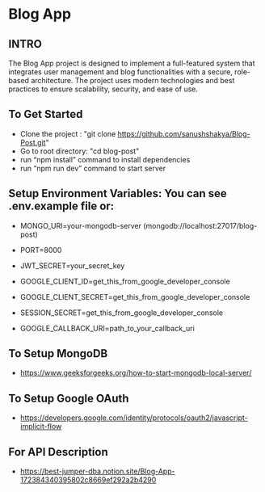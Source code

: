 # Blog App

## INTRO
The Blog App project is designed to implement a full-featured system that integrates user management and blog functionalities with a secure, role-based architecture. The project uses modern technologies and best practices to ensure scalability, security, and ease of use.

## To Get Started
- Clone the project : "git clone https://github.com/sanushshakya/Blog-Post.git"
- Go to root directory: "cd blog-post"
- run “npm install” command to install dependencies
- run “npm run dev” command to start server

## Setup Environment Variables: You can see .env.example file or:
- MONGO_URI=your-mongodb-server (mongodb://localhost:27017/blog-post)
- PORT=8000

- JWT_SECRET=your_secret_key

- GOOGLE_CLIENT_ID=get_this_from_google_developer_console
- GOOGLE_CLIENT_SECRET=get_this_from_google_developer_console
- SESSION_SECRET=get_this_from_google_developer_console
- GOOGLE_CALLBACK_URI=path_to_your_callback_uri

## To Setup MongoDB

- https://www.geeksforgeeks.org/how-to-start-mongodb-local-server/

## To Setup Google OAuth
- https://developers.google.com/identity/protocols/oauth2/javascript-implicit-flow

## For API Description
- https://best-jumper-dba.notion.site/Blog-App-172384340395802c8669ef292a2b4290
